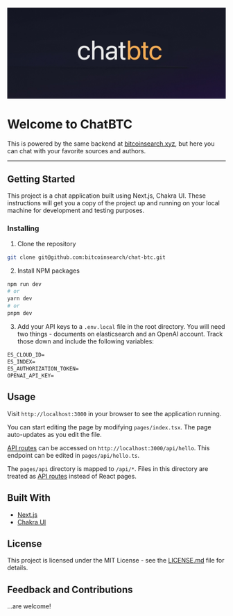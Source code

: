 ![ChatBTC](./public/chat-btc-landscape_v1.png)

# Welcome to ChatBTC

This is powered by the same backend at [bitcoinsearch.xyz](https://bitcoinsearch.xyz/), but here you can chat with your favorite sources and authors.

---

## Getting Started

This project is a chat application built using Next.js, Chakra UI. These instructions will get you a copy of the project up and running on your local machine for development and testing purposes.

### Installing

1. Clone the repository
```sh
git clone git@github.com:bitcoinsearch/chat-btc.git
```

2. Install NPM packages
```bash
npm run dev
# or
yarn dev
# or
pnpm dev
```

3. Add your API keys to a `.env.local` file in the root directory. You will need two things - documents on elasticsearch and an OpenAI account. Track those down and include the following variables:

```
ES_CLOUD_ID=
ES_INDEX=
ES_AUTHORIZATION_TOKEN=
OPENAI_API_KEY=
```

## Usage

Visit `http://localhost:3000` in your browser to see the application running.

You can start editing the page by modifying `pages/index.tsx`. The page auto-updates as you edit the file.

[API routes](https://nextjs.org/docs/api-routes/introduction) can be accessed on `http://localhost:3000/api/hello`. This endpoint can be edited in `pages/api/hello.ts`.

The `pages/api` directory is mapped to `/api/*`. Files in this directory are treated as [API routes](https://nextjs.org/docs/api-routes/introduction) instead of React pages.

## Built With

- [Next.js](https://nextjs.org/)
- [Chakra UI](https://chakra-ui.com/)

## License

This project is licensed under the MIT License - see the [LICENSE.md](LICENSE.md) file for details.

## Feedback and Contributions

...are welcome!

